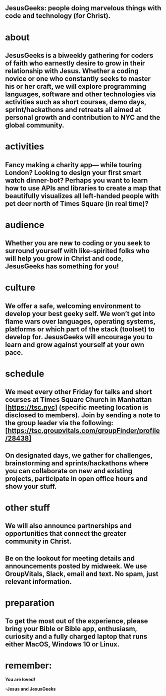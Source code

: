 ## JesusGeeks: people doing marvelous things with code and technology (for Christ). 

# about
## JesusGeeks is a biweekly gathering for coders of faith who earnestly desire to grow in their relationship with Jesus. Whether a coding novice or one who constantly seeks to master his or her craft, we will explore programming languages, software and other technologies via activities such as short courses, demo days, sprint/hackathons and retreats all aimed at personal growth and contribution to NYC and the global community. 

# activities
## Fancy making a charity app— while touring London? Looking to design your first smart watch dinner-bot? Perhaps you want to learn how to use APIs and libraries to create a map that beautifully visualizes all left-handed people with pet deer north of Times Square (in real time)? 

# audience
## Whether you are new to coding or you seek to surround yourself with like-spirited folks who will help you  grow in Christ and code, JesusGeeks has something for you! 

# culture
## We offer a safe, welcoming environment to develop your best geeky self. We won’t get into flame wars over languages, operating systems, platforms or which part of the stack (toolset) to develop for. JesusGeeks will encourage you to learn and grow against yourself at your own pace. 

# schedule
## We meet every other Friday for talks and short courses at Times Square Church in Manhattan [https://tsc.nyc] (specific meeting location is disclosed to members). Join by sending a note to the group leader via the following: [https://tsc.groupvitals.com/groupFinder/profile/28438] 
## On designated days, we gather for challenges, brainstorming and sprints/hackathons where you can collaborate on new and existing projects, participate in open office hours and show your stuff. 

# other stuff
## We will also announce partnerships and opportunities that connect the greater community in Christ. 

## Be on the lookout for meeting details and announcements posted by midweek. We use GroupVitals, Slack, email and text. No spam, just relevant information. 

# preparation
## To get the most out of the experience, please bring your Bible or Bible app, enthusiasm, curiosity and a fully charged laptop that runs either MacOS, Windows 10 or Linux.

# remember:
**You are loved!**

**-Jesus and JesusGeeks**
